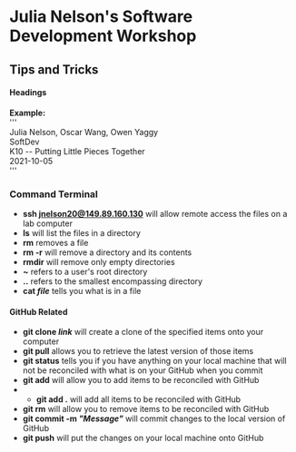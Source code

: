# Julia Nelson's Software Development Workshop

## Tips and Tricks

#### Headings
**Example:**  
'''  
Julia Nelson, Oscar Wang, Owen Yaggy  
SoftDev  
K10 -- Putting Little Pieces Together  
2021-10-05  
'''

### Command Terminal
* **ssh jnelson20@149.89.160.130** will allow remote access the files on a lab computer
* **ls** will list the files in a directory
* **rm** removes a file
* **rm -r** will remove a directory and its contents
* **rmdir** will remove only empty directories
* **~** refers to a user's root directory
* **..** refers to the smallest encompassing directory
* **cat *file*** tells you what is in a file

#### GitHub Related
* **git clone *link*** will create a clone of the specified items onto your computer
* **git pull** allows you to retrieve the latest version of those items
* **git status** tells you if you have anything on your local machine that will not be reconciled with what is on your GitHub when you commit
* **git add** will allow you to add items to be reconciled with GitHub
* * **git add .** will add all items to be reconciled with GitHub
* **git rm** will allow you to remove items to be reconciled with GitHub
* **git commit -m *"Message"*** will commit changes to the local version of GitHub
* **git push** will put the changes on your local machine onto GitHub
